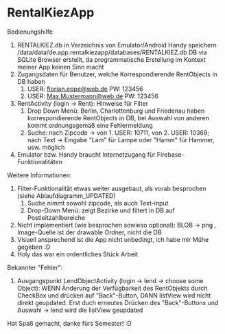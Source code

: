 # RentalKiezApp

Bedienungshilfe

1. RENTALKIEZ.db in Verzeichnis von Emulator/Android Handy speichern /data/data/de.app.rentalkiezapp/databases/RENTALKIEZ.db
    DB via SQLite Browser erstellt, da programmatische Erstellung im Kontext meiner App keinen Sinn macht
2. Zugangsdaten für Benutzer, welche Korrespondierende RentObjects in DB haben
    1. USER: florian.eppe@web.de PW: 123456
    2. USER: Max.Mustermann@web.de PW: 123456
3. RentActivity (login -> Rent): Hinweise für Filter
    1. Drop Down Menü: Berlin, Charlottenburg und Friedenau haben korrespondierende RentObjects in DB, bei Auswahl von anderen kommt ordnungsgemäß eine Fehlermeldung
    2. Suche: nach Zipcode -> von 1. USER: 10711, von 2. USER: 10369; nach Text -> Eingabe "Lam" für Lampe oder "Hamm" für Hammer, usw. möglich
4. Emulator bzw. Handy braucht Internetzugang für Firebase-Funktionalitäten
  

Weitere Informationen:

1. Filter-Funktionalität etwas weiter ausgebaut, als vorab besprochen (siehe Ablaufdiagramm_UPDATED)
   1. Suche nimmt sowohl zipcode, als auch Text-input
   2. Drop-Down Menü: zeigt Bezirke und filtert in DB auf Postleitzahlbereiche
3. Nicht implementiert (wie besprochen sowieso optional): BLOB -> png , Image-Quelle ist der drawable Ordner, nicht die DB
4. Visuell ansprechend ist die App nicht unbedingt, ich habe mir Mühe gegeben :D
5. Holy das war ein ordentliches Stück Arbeit


Bekannter "Fehler":

1. Ausgangspunkt LendObjectActivity (login -> lend -> choose some Object): WENN Änderung der Verfügbarkeit des RentObjekts durch CheckBox und drücken auf "Back"-Button,
DANN listView wird nicht direkt geupdated. Erst duch erneutes Drücken des "Back"-Buttons und Auswahl -> lend wird die listView geupdated

Hat Spaß gemacht, danke fürs Semester! :D
